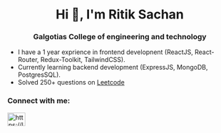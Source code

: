 <h1 align="center">Hi 👋, I'm Ritik Sachan</h1>
<h3 align="center">Galgotias College of engineering and technology</h3>

- I have a 1 year exprience in frontend developnent (ReactJS, React-Router, Redux-Toolkit, TailwindCSS).
- Currently learning backend development (ExpressJS, MongoDB, PostgresSQL).
- Solved 250+ questions on <a href="https://leetcode.com/sachanritik1/" target="blank">Leetcode</a>

<h3 align="left">Connect with me:</h3>
<p align="left">
<a href="https://linkedin.com/in/sachanritik1" target="blank"><img align="center" src="https://raw.githubusercontent.com/rahuldkjain/github-profile-readme-generator/master/src/images/icons/Social/linked-in-alt.svg" alt="https://linkedin.com/in/sachanritik1" height="30" width="40" /></a>

